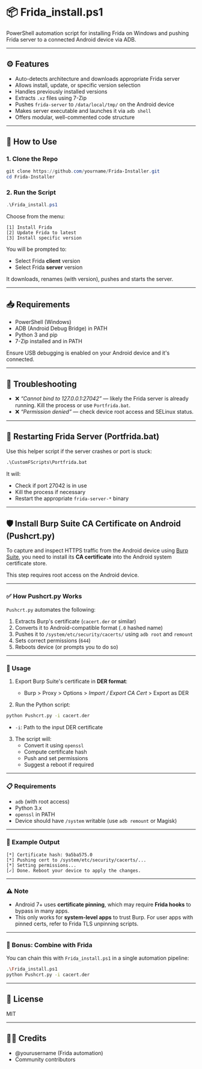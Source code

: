 # 📦 Frida_install.ps1

PowerShell automation script for installing Frida on Windows and pushing Frida server to a connected Android device via ADB.

---

## ⚙️ Features

- Auto-detects architecture and downloads appropriate Frida server
- Allows install, update, or specific version selection
- Handles previously installed versions
- Extracts `.xz` files using 7-Zip
- Pushes `frida-server` to `/data/local/tmp/` on the Android device
- Makes server executable and launches it via `adb shell`
- Offers modular, well-commented code structure

---

## 🚀 How to Use

### 1. Clone the Repo
```powershell
git clone https://github.com/yourname/Frida-Installer.git
cd Frida-Installer
```

### 2. Run the Script
```powershell
.\Frida_install.ps1
```

Choose from the menu:

```
[1] Install Frida
[2] Update Frida to latest
[3] Install specific version
```

You will be prompted to:
- Select Frida **client** version
- Select Frida **server** version

It downloads, renames (with version), pushes and starts the server.

---

## 📥 Requirements

- PowerShell (Windows)
- ADB (Android Debug Bridge) in PATH
- Python 3 and pip
- 7-Zip installed and in PATH

Ensure USB debugging is enabled on your Android device and it's connected.

---

## 🔧 Troubleshooting

- ❌ *“Cannot bind to 127.0.0.1:27042”* — likely the Frida server is already running. Kill the process or use `Portfrida.bat`.
- ❌ *“Permission denied”* — check device root access and SELinux status.

---

## 🔁 Restarting Frida Server (Portfrida.bat)

Use this helper script if the server crashes or port is stuck:

```bat
.\CustomFScripts\Portfrida.bat
```

It will:
- Check if port 27042 is in use
- Kill the process if necessary
- Restart the appropriate `frida-server-*` binary

---

## 🛡️ Install Burp Suite CA Certificate on Android (Pushcrt.py)

To capture and inspect HTTPS traffic from the Android device using [Burp Suite](https://portswigger.net/burp), you need to install its **CA certificate** into the Android system certificate store.

This step requires root access on the Android device.

---

### ✅ How Pushcrt.py Works

`Pushcrt.py` automates the following:

1. Extracts Burp's certificate (`cacert.der` or similar)
2. Converts it to Android-compatible format (`.0` hashed name)
3. Pushes it to `/system/etc/security/cacerts/` using `adb root` and `remount`
4. Sets correct permissions (`644`)
5. Reboots device (or prompts you to do so)

---

### 🧪 Usage

1. Export Burp Suite's certificate in **DER format**:
   - Burp > Proxy > Options > *Import / Export CA Cert* > Export as DER

2. Run the Python script:

```bash
python Pushcrt.py -i cacert.der
```

- `-i`: Path to the input DER certificate

3. The script will:
   - Convert it using `openssl`
   - Compute certificate hash
   - Push and set permissions
   - Suggest a reboot if required

---

### 📋 Requirements

- `adb` (with root access)
- Python 3.x
- `openssl` in PATH
- Device should have `/system` writable (use `adb remount` or Magisk)

---

### 📎 Example Output

```
[*] Certificate hash: 9a5ba575.0
[*] Pushing cert to /system/etc/security/cacerts/...
[*] Setting permissions...
[✓] Done. Reboot your device to apply the changes.
```

---

### ⚠️ Note

- Android 7+ uses **certificate pinning**, which may require **Frida hooks** to bypass in many apps.
- This only works for **system-level apps** to trust Burp. For user apps with pinned certs, refer to Frida TLS unpinning scripts.

---

### 📁 Bonus: Combine with Frida

You can chain this with `Frida_install.ps1` in a single automation pipeline:

```bash
.\Frida_install.ps1
python Pushcrt.py -i cacert.der
```

---

## 📜 License
MIT

---

## 👨‍💻 Credits
- @yourusername (Frida automation)
- Community contributors
